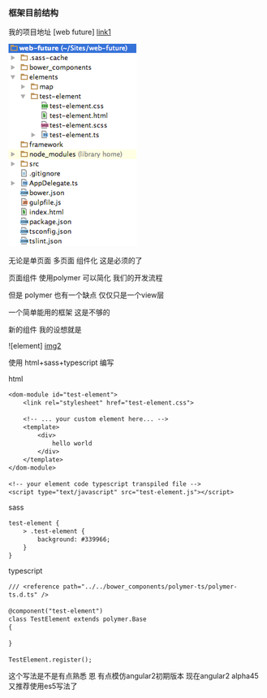 ### 框架目前结构

我的项目地址 [web future] [link1]

![project][img1]

无论是单页面 多页面 组件化 这是必须的了

页面组件  使用polymer 可以简化 我们的开发流程

但是 polymer 也有一个缺点 仅仅只是一个view层

一个简单能用的框架 这是不够的

新的组件 我的设想就是

![element] [img2]

使用 html+sass+typescript 编写

html

```
<dom-module id="test-element">
    <link rel="stylesheet" href="test-element.css">

    <!-- ... your custom element here... -->
    <template>
        <div>
            hello world
        </div>
    </template>
</dom-module>

<!-- your element code typescript transpiled file -->
<script type="text/javascript" src="test-element.js"></script>
```

sass

```
test-element {
    > .test-element {
        background: #339966;
    }
}
```

typescript

```
/// <reference path="../../bower_components/polymer-ts/polymer-ts.d.ts" />

@component("test-element")
class TestElement extends polymer.Base
{

}

TestElement.register();
```

这个写法是不是有点熟悉 恩 有点模仿angular2初期版本
现在angular2 alpha45 又推荐使用es5写法了

[img1]: assets/image/11.4_pic1.png "github"
[img2]: assets/image/11.4_pic2.png "github"

[link1]: "https://github.com/andypinet/web-future" "github"
